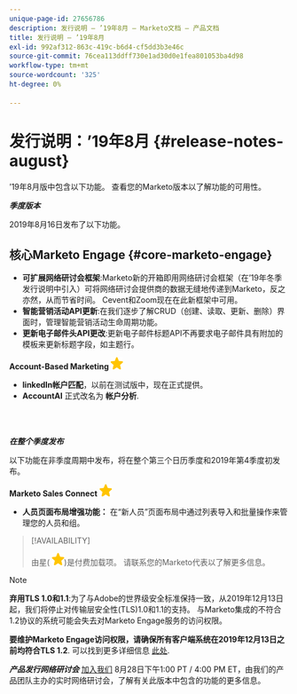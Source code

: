 ```yaml
---
unique-page-id: 27656786
description: 发行说明 — ’19年8月 — Marketo文档 — 产品文档
title: 发行说明 — ’19年8月
exl-id: 992af312-863c-419c-b6d4-cf5dd3b3e46c
source-git-commit: 76cea113ddff730e1ad30d0e1fea801053ba4d98
workflow-type: tm+mt
source-wordcount: '325'
ht-degree: 0%

---
```


# 发行说明：’19年8月 {#release-notes-august}

’19年8月版中包含以下功能。 查看您的Marketo版本以了解功能的可用性。

**_季度版本_**

2019年8月16日发布了以下功能。

## 核心Marketo Engage {#core-marketo-engage}

* **可扩展网络研讨会框架**:Marketo新的开箱即用网络研讨会框架（在’19年冬季发行说明中引入）可将网络研讨会提供商的数据无缝地传递到Marketo，反之亦然，从而节省时间。 Cevent和Zoom现在在此新框架中可用。
* **智能营销活动API更新**:在我们逐步了解CRUD（创建、读取、更新、删除）界面时，管理智能营销活动生命周期功能。
* **更新电子邮件头API更改**:更新电子邮件标题API不再要求电子邮件具有附加的模板来更新标题字段，如主题行。

**Account-Based Marketing** ![（星号）](assets/yellow-star.png)

* **linkedIn帐户匹配**，以前在测试版中，现在正式提供。
* **AccountAI** 正式改名为 **帐户分析**.

<br> 

**_在整个季度发布_**

以下功能在非季度周期中发布，将在整个第三个日历季度和2019年第4季度初发布。

**Marketo Sales Connect** ![（星号）](assets/yellow-star.png)

* **人员页面布局增强功能：** 在“新人员”页面布局中通过列表导入和批量操作来管理您的人员和组。

>[!AVAILABILITY]
>
>由星( ![（星号）](assets/yellow-star.png))是付费加载项。 请联系您的Marketo代表以了解更多信息。

>[!NOTE]
>
>**弃用TLS 1.0和1.1**:为了与Adobe的世界级安全标准保持一致，从2019年12月13日起，我们将停止对传输层安全性(TLS)1.0和1.1的支持。 与Marketo集成的不符合1.2协议的系统可能会失去对Marketo Engage服务的访问权限。
>
>**要维护Marketo Engage访问权限，请确保所有客户端系统在2019年12月13日之前均符合TLS 1.2**. 可以找到更多详细信息 [此处](https://nation.marketo.com/docs/DOC-7059-tls-10-11-deprecation-faq).

**_产品发行网络研讨会_** [加入我们](https://engage.marketo.com/August_19_Release_Webinar.html) 8月28日下午1:00 PT / 4:00 PM ET，由我们的产品团队主办的实时网络研讨会，了解有关此版本中包含的功能的更多信息。
